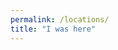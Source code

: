 ```yaml
---
permalink: /locations/
title: "I was here"
---
```


<script type="text/javascript" charset="utf-8" async src="https://api-maps.yandex.ru/services/constructor/1.0/js/?um=constructor%3Adbd76ea991f2295f500ef62e730f26f99507c31c0aacf4883c2b2bc4b2883673&amp;width=100%25&amp;height=351&amp;lang=ru_RU&amp;scroll=true"></script>

